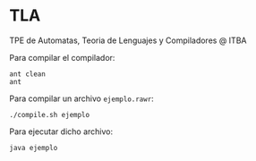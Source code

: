 # TLA

TPE de Automatas, Teoria de Lenguajes y Compiladores @ ITBA

Para compilar el compilador:

```
ant clean
ant
```

Para compilar un archivo `ejemplo.rawr`:

```
./compile.sh ejemplo
```

Para ejecutar dicho archivo:

```
java ejemplo
```
